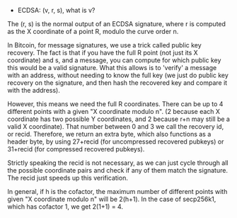 * ECDSA: (v, r, s), what is v?

The (r, s) is the normal output of an ECDSA signature, where r is computed as the X coordinate of a point R, modulo the curve order n.

In Bitcoin, for message signatures, we use a trick called public key recovery. The fact is that if you have the full R point (not just its X coordinate) and s, and a message, you can compute for which public key this would be a valid signature. What this allows is to 'verify' a message with an address, without needing to know the full key (we just do public key recovery on the signature, and then hash the recovered key and compare it with the address).

However, this means we need the full R coordinates. There can be up to 4 different points with a given "X coordinate modulo n". (2 because each X coordinate has two possible Y coordinates, and 2 because r+n may still be a valid X coordinate). That number between 0 and 3 we call the recovery id, or recid. Therefore, we return an extra byte, which also functions as a header byte, by using 27+recid (for uncompressed recovered pubkeys) or 31+recid (for compressed recovered pubkeys).

Strictly speaking the recid is not necessary, as we can just cycle through all the possible coordinate pairs and check if any of them match the signature. The recid just speeds up this verification.

In general, if h is the cofactor, the maximum number of different points with given "X coordinate modulo n" will be 2(h+1). In the case of secp256k1, which has cofactor 1, we get 2(1+1) = 4.
